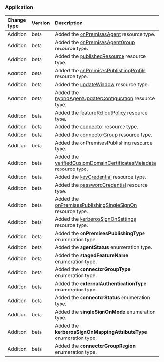### Application

| **Change type** | **Version** | **Description** |
|:---|:---|:---|
|Addition|beta|Added the [onPremisesAgent](https://docs.microsoft.com/en-us/graph/api/resources/onPremisesAgent?view=graph-rest-beta) resource type.|
|Addition|beta|Added the [onPremisesAgentGroup](https://docs.microsoft.com/en-us/graph/api/resources/onPremisesAgentGroup?view=graph-rest-beta) resource type.|
|Addition|beta|Added the [publishedResource](https://docs.microsoft.com/en-us/graph/api/resources/publishedResource?view=graph-rest-beta) resource type.|
|Addition|beta|Added the [onPremisesPublishingProfile](https://docs.microsoft.com/en-us/graph/api/resources/onPremisesPublishingProfile?view=graph-rest-beta) resource type.|
|Addition|beta|Added the [updateWindow](https://docs.microsoft.com/en-us/graph/api/resources/updateWindow?view=graph-rest-beta) resource type.|
|Addition|beta|Added the [hybridAgentUpdaterConfiguration](https://docs.microsoft.com/en-us/graph/api/resources/hybridAgentUpdaterConfiguration?view=graph-rest-beta) resource type.|
|Addition|beta|Added the [featureRolloutPolicy](https://docs.microsoft.com/en-us/graph/api/resources/featureRolloutPolicy?view=graph-rest-beta) resource type.|
|Addition|beta|Added the [connector](https://docs.microsoft.com/en-us/graph/api/resources/connector?view=graph-rest-beta) resource type.|
|Addition|beta|Added the [connectorGroup](https://docs.microsoft.com/en-us/graph/api/resources/connectorGroup?view=graph-rest-beta) resource type.|
|Addition|beta|Added the [onPremisesPublishing](https://docs.microsoft.com/en-us/graph/api/resources/onPremisesPublishing?view=graph-rest-beta) resource type.|
|Addition|beta|Added the [verifiedCustomDomainCertificatesMetadata](https://docs.microsoft.com/en-us/graph/api/resources/verifiedCustomDomainCertificatesMetadata?view=graph-rest-beta) resource type.|
|Addition|beta|Added the [keyCredential](https://docs.microsoft.com/en-us/graph/api/resources/keyCredential?view=graph-rest-beta) resource type.|
|Addition|beta|Added the [passwordCredential](https://docs.microsoft.com/en-us/graph/api/resources/passwordCredential?view=graph-rest-beta) resource type.|
|Addition|beta|Added the [onPremisesPublishingSingleSignOn](https://docs.microsoft.com/en-us/graph/api/resources/onPremisesPublishingSingleSignOn?view=graph-rest-beta) resource type.|
|Addition|beta|Added the [kerberosSignOnSettings](https://docs.microsoft.com/en-us/graph/api/resources/kerberosSignOnSettings?view=graph-rest-beta) resource type.|
|Addition|beta|Added the **onPremisesPublishingType** enumeration type.|
|Addition|beta|Added the **agentStatus** enumeration type.|
|Addition|beta|Added the **stagedFeatureName** enumeration type.|
|Addition|beta|Added the **connectorGroupType** enumeration type.|
|Addition|beta|Added the **externalAuthenticationType** enumeration type.|
|Addition|beta|Added the **connectorStatus** enumeration type.|
|Addition|beta|Added the **singleSignOnMode** enumeration type.|
|Addition|beta|Added the **kerberosSignOnMappingAttributeType** enumeration type.|
|Addition|beta|Added the **connectorGroupRegion** enumeration type.|
